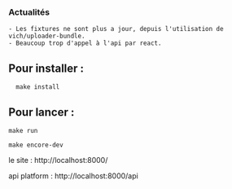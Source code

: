 ### Actualités
    - Les fixtures ne sont plus a jour, depuis l'utilisation de vich/uploader-bundle.
    - Beaucoup trop d'appel à l'api par react.

## Pour installer :
      make install

## Pour lancer :
    make run 
   
    make encore-dev


le site : http://localhost:8000/

api platform : http://localhost:8000/api
